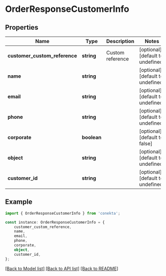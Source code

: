 # OrderResponseCustomerInfo


## Properties

Name | Type | Description | Notes
------------ | ------------- | ------------- | -------------
**customer_custom_reference** | **string** | Custom reference | [optional] [default to undefined]
**name** | **string** |  | [optional] [default to undefined]
**email** | **string** |  | [optional] [default to undefined]
**phone** | **string** |  | [optional] [default to undefined]
**corporate** | **boolean** |  | [optional] [default to false]
**object** | **string** |  | [optional] [default to undefined]
**customer_id** | **string** |  | [optional] [default to undefined]

## Example

```typescript
import { OrderResponseCustomerInfo } from 'conekta';

const instance: OrderResponseCustomerInfo = {
    customer_custom_reference,
    name,
    email,
    phone,
    corporate,
    object,
    customer_id,
};
```

[[Back to Model list]](../README.md#documentation-for-models) [[Back to API list]](../README.md#documentation-for-api-endpoints) [[Back to README]](../README.md)
